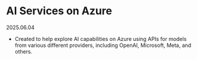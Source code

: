 # AI Services on Azure 
2025.06.04
* Created to help explore AI capabilities on Azure using APIs for models from various different providers, including OpenAI, Microsoft, Meta, and others.